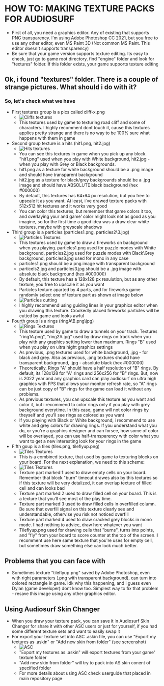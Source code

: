 # HOW TO: MAKING TEXTURE PACKS FOR AUDIOSURF #
* First of all, you need a graphics editor. Any of existing that supports PNG transparency. I'm using Adobe Photoshop CC 2021, but you free to use any other editor, even MS Paint 3D (Not common MS Paint. This editor doesn't supports transparency)
* Be sure that your game version supports texture editing. Its easy to check, just go to game root directory, find "engine" folder and look for "textures" folder. If this folder exists, your game supports texture editing
## Ok, i found "textures" folder. There is a couple of strange pictures. What should i do with it? ##
### So, let's check what we have
* First textures group is a pics called cliff-x.png 
    * ![Cliffs textures](https://github.com/Unchpokable/Audiosurf-SkinChanger/blob/master/Docs/images/cliffs.png "default cliff texture")
    * This textures used by game to texturing road cliff and some of characters. I highly recomment dont touch it, cause this textures applies pretty strange and there is no way to be 100% sure what happens with them in game
* Second group texture is a hits (hit1.png, hit2.jpg)
    * ![Hits textures](https://github.com/Unchpokable/Audiosurf-SkinChanger/blob/master/Docs/images/hits.png "default hits")
    * You can see this textures in game when you pick up any block. "hit1.png" used when you play with White background, hit2.jpg - when you play with Grey or Black backgrounds.
    * hit1.png as a texture for white background should be a .png image and should have transparent background
    * hit2.jpg as a texture for black/grey backgrounds should be a .jpg image and should have ABSOLUTE black background (hex #000000)
    * By default, this textures has 64x64 px resolution, but you free to upscale it as you want. At least, i've drawed texture packs with 512x512 hit textures and it works very good
    * You can color this textures, but remember that game colors it too, and overlaying your and game' color might look not as good as you imagine, so for the first time a good idea was a draw clear white textures, maybe with greyscale shadows
* Third group is a particles (particles1.png, particles2\3.jpg)
    * ![Particles Textures](https://github.com/Unchpokable/Audiosurf-SkinChanger/blob/master/Docs/images/particles.png "default particles")
    * This textures used by game to draw a fireworks on background when you playing. particles1.png used for puzzle modes with White background, particles2.jpg used for puzzle modes with Black\Grey background, particles3.jpg used for mono in any case
    * particles1.png should be a png.image with transparent background
    * particels2.jpg and particles3.jpg should be a .jpg image with absolute black background (hex #000000)
    * By default, this texture has a 128x128 px resulution, but as any other texture, you free to upscale it as you want
    * Particles texture aparted by 4 parts, and for fireworks game randomly select one of texture part as shown at image below
    * ![Particles cutting](https://github.com/Unchpokable/Audiosurf-SkinChanger/blob/master/Docs/images/particles_cutting.png "enumerated texture blocks with guiding lines")
    * I highly recommend using guiding lines in your graphics editor when you drawing this texture. Crookedly placed fireworks particles will be cutted by game and looks awful
* Fourth group is a rings (ringA\B.png\jpg)
    * ![Rings Textures](https://github.com/Unchpokable/Audiosurf-SkinChanger/blob/master/Docs/images/rings.png "rings")
    * This texture used by game to draw a tunnels on your track. Textures "ring1A.png", "ring2A.jpg" used by draw rings on track when you play with any graphics setting lower than maximum. Rings "B" used when you play on ultra hight graphics settings
    * As previous, .png textures used for white background, .jpg - for black and grey. Also as previous, .png textures should have transparent background, .jpg - absolute black (hex #000000)
    * Theoretically, Rings "A" should have a half resolution of "B" rings. By default, its 128x128 for "A" rings and 256x256 for "B" rings. But, now is 2022 year and any graphics card can play audiosurf on ultra high graphics with FPS that allows your monitor refresh rate, so "A" rings can be just copy of "B" rings for the game can load it without any problems.
    * As previous textures, you can upscale this texture as you want and color it, but i recommend to color rings only if you play with grey background everytime. In this case, game will not color rings by theyself and you'll see rings as colored as you want
    * If you playing with Black or White background, i recommend to use white and grey colors for drawing rings. If you understand what you do, or you're a graphics designer and can forsee, how some of color will be overlayed, you can use half-transparency with color what you want to get a new interesting look for your rings in the game
* Fifth goup is a tiles (tiles.png, tileflyup.png)
    * ![Tiles Textures](https://github.com/Unchpokable/Audiosurf-SkinChanger/blob/master/Docs/images/tiles.png "tiles")
    * This is a combined texture, that used by game to texturing blocks on your board. For the next explanation, we need to this scheme:
    * ![Tiles Textures](https://github.com/Unchpokable/Audiosurf-SkinChanger/blob/master/Docs/images/tiles_cutting.png "tiles")
    * Texture part marked 1 used to draw empty cells on your board. Remember that block "burn" timeout drawes also by this textures so if this texture will be very detalized, it can overlap texture of filled cell and can looks bad
    * Texture part marked 2 used to draw filled cell on your board. This is a texture that you'll see most of the play time. 
    * Texture part marked 3 used to draw filled cells in overfilled column. Be sure that overfill signal on this texture clearly see and understandable, othervise you risk not noticed overfill
    * Texture part marked 4 used to draw cracked grey blocks in mono mode. I had nothing to advice, draw here whatever you want
    * Tileflyup.png used for drawing cells that "burns", turns into points, and "fly" from your board to score counter at the top of the screen. I recomment use here same texture that you're uses for empty cell, but sometimes draw something else can look much better. 
 
## Problems that you can face with ##
* Sometimes texture "tileflyup.png" saved by Adobe Photoshop, even with right parameters (.png with transparent background), can turn into colored rectangle in game. Idk why this happening, and i guess even Dylan (game developer) dont know too. Simplest way to fix that problem - resave this image using any other graphics editor. 

## Using Audiosurf Skin Changer ##
* When you draw your texture pack, you can save it in Audiosurf Skin Changer for share it with other ASC users or just for yourself, if you had some different texture sets and want to easily swap it
* For export your texture set into ASC .askin file, you can use "Export my textures as .askin" or "Add new skin from folder" (see screenshot)
   * ![ASC](https://github.com/Unchpokable/Audiosurf-SkinChanger/blob/master/Docs/images/Audiosurf_SkinChanger_pFkao6HAUO.png "ASC")
   * "Export my textures as .askin" will export textures from your game' texture folder
   * "Add new skin from folder" will try to pack into AS skin conent of specified folder 
   * For more details about using ASC check userguide that placed in main repository page
